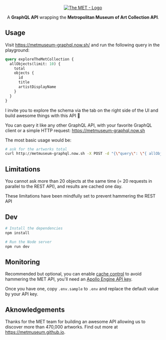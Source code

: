 <p align="center">
  <a href="https://github.com/metmuseum/" target="_blank" rel="noreferrer"><img src="https://avatars1.githubusercontent.com/u/13870646?s=200" alt="The MET - Logo" /></a>
</p>

<p align="center">
  A <strong>GraphQL API</strong> wrapping the <strong>Metropolitan Museum of Art Collection API</strong>.
</p>

## Usage

Visit https://metmuseum-graphql.now.sh/ and run the following query in the playground:

```graphql
query exploreTheMetCollection {
  allObjects(limit: 10) {
    total
    objects {
      id
      title
      artistDisplayName
    }
  }
}
```

I invite you to explore the schema via the tab on the right side of the UI and build awesome things with this API 🤩

You can query it like any other GraphQL API, with your favorite GraphQL client or a simple HTTP request: https://metmuseum-graphql.now.sh

The most basic usage would be:

```sh
# ask for the artworks total
curl http://metmuseum-graphql.now.sh -X POST -d "{\"query\": \"{ allObjects { total } }\"}" -H "Content-Type: application/json"
```

## Limitations

You cannot ask more than 20 objects at the same time (= 20 requests in parallel to the REST API), and results are cached one day.

These limitations have been mindfully set to prevent hammering the REST API

## Dev

```sh
# Install the dependencies
npm install

# Run the Node server
npm run dev
```

## Monitoring

Recommended but optional, you can enable [cache control](https://www.apollographql.com/docs/engine/proxy/guides.html#caching) to avoid hammering the MET API, you'll need an [Apollo Engine API key](https://engine.apollographql.com/).

Once you have one, copy `.env.sample` to `.env` and replace the default value by your API key.

## Aknowledgements

Thanks for the MET team for building an awesome API allowing us to discover more than 470,000 artworks. Find out more at https://metmuseum.github.io.
